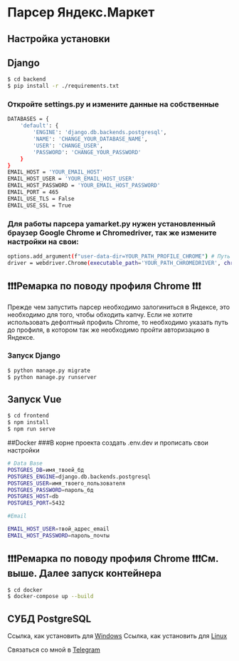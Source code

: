 # Парсер Яндекс.Маркет

## Настройка установки

## Django
```bash
$ cd backend
$ pip install -r ./requirements.txt
```
### Откройте settings.py и измените данные на собственные
```bash
DATABASES = {
    'default': {
        'ENGINE': 'django.db.backends.postgresql',
        'NAME': 'CHANGE_YOUR_DATABASE_NAME',
        'USER': 'CHANGE_USER', 
        'PASSWORD': 'CHANGE_YOUR_PASSWORD'
    }
}
EMAIL_HOST = 'YOUR_EMAIL_HOST'
EMAIL_HOST_USER = 'YOUR_EMAIL_HOST_USER'
EMAIL_HOST_PASSWORD = 'YOUR_EMAIL_HOST_PASSWORD'
EMAIL_PORT = 465
EMAIL_USE_TLS = False
EMAIL_USE_SSL = True
```
### Для работы парсера yamarket.py нужен установленный браузер Google Chrome и Chromedriver, так же измените настройки на свои:
```bash
options.add_argument(f"user-data-dir=YOUR_PATH_PROFILE_CHROME") # Путь до профиля можно найти введя в адресную строку Chrome - chrome://version/
driver = webdriver.Chrome(executable_path='YOUR_PATH_CHROMEDRIVER', chrome_options=options) # путь до chromedriver
```
## ❗❗❗Ремарка по поводу профиля Chrome ❗❗❗
Прежде чем запустить парсер необходимо залогиниться в Яндексе, это необходимо для того, чтобы обходить капчу. Если не хотите использовать дефолтный профиль Chrome, то необходимо указать путь до профиля, в котором так же необходимо пройти авторизацию в Яндексе.

### Запуск Django
```bash
$ python manage.py migrate
$ python manage.py runserver
```

## Запуск Vue
```bash
$ cd frontend
$ npm install
$ npm run serve
```
##Docker
###В корне проекта создать .env.dev и прописать свои настройки
```bash
# Data Base
POSTGRES_DB=имя_твоей_бд
POSTGRES_ENGINE=django.db.backends.postgresql
POSTGRES_USER=имя_твоего_пользователя
POSTGRES_PASSWORD=пароль_бд
POSTGRES_HOST=db
POSTGRES_PORT=5432

#Email

EMAIL_HOST_USER=твой_адрес_email
EMAIL_HOST_PASSWORD=пароль_почты
```
## ❗❗❗Ремарка по поводу профиля Chrome ❗❗❗См. выше. Далее запуск контейнера
```bash
$ cd docker
$ docker-compose up --build

```

## СУБД PostgreSQL
Ссылка, как установить для [Windows](https://www.youtube.com/watch?v=yYJ74Sc7nw8)
Ссылка, как установить для [Linux](https://losst.ru/ustanovka-postgresql-ubuntu-16-04)

Связаться со мной в [Telegram](https://t.me/FalseHuman)
